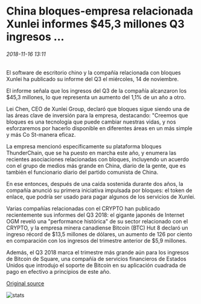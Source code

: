 # China bloques-empresa relacionada Xunlei informes $45,3 millones Q3 ingresos ...

###### 2018-11-16 13:11

El software de escritorio chino y la compañía relacionada con bloques Xunlei ha publicado su informe del Q3 el miércoles, 14 de noviembre.

El informe señala que los ingresos del Q3 de la compañía alcanzaron los $45,3 millones, lo que representa un aumento del 1,1% de un año a otro.

Lei Chen, CEO de Xunlei Group, declaró que bloques sigue siendo una de las áreas clave de inversión para la empresa, destacando: "Creemos que bloques es una tecnología que puede cambiar nuestras vidas, y nos esforzaremos por hacerlo disponible en diferentes áreas en un más simple y más Co St-manera eficaz.

La empresa mencionó específicamente su plataforma bloques ThunderСhain, que se ha puesto en marcha este año, y enumera las recientes asociaciones relacionadas con bloques, incluyendo un acuerdo con el grupo de medios más grande en China, diario de la gente, que es también el funcionario diario del partido comunista de China.

En ese entonces, después de una caída sostenida durante dos años, la compañía anunció su primera iniciativa impulsada por bloques: el token de enlace, que podría ser usado para pagar algunos de los servicios de Xunlei.

Varias compañías relacionadas con el CRYPTO han publicado recientemente sus informes del Q3 2018: el gigante japonés de Internet OGM reveló una "performance histórica" de su sector relacionado con el CRYPTO, y la empresa minera canadiense Bitcoin (BTC) Hut 8 declaró un ingreso récord de $13,5 millones de dólares, un aumento de 126 por ciento en comparación con los ingresos del trimestre anterior de $5,9 millones.

Además, el Q3 2018 marca el trimestre más grande aún para los ingresos de Bitcoin de Square, una compañía de servicios financieros de Estados Unidos que introdujo el soporte de Bitcoin en su aplicación cuadrada de pago en efectivo a principios de este año.

[Original source](https://cointelegraph.com/news/chinese-blockchain-related-company-xunlei-reports-453-million-q3-revenue)

![stats](https://c.statcounter.com/11760860/0/a89fa40b/1/ "stats")
